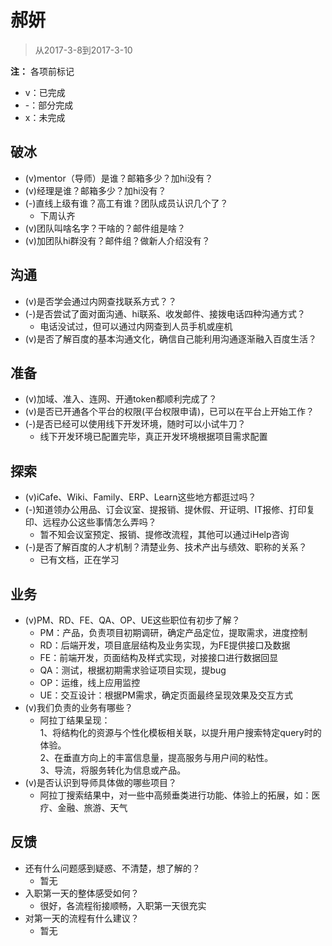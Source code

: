 # 郝妍

> 从2017-3-8到2017-3-10

**注：** 各项前标记
- v：已完成
- -：部分完成
- x：未完成

## 破冰

- (v)mentor（导师）是谁？邮箱多少？加hi没有？
- (v)经理是谁？邮箱多少？加hi没有？
- (-)直线上级有谁？高工有谁？团队成员认识几个了？
    - 下周认齐
- (v)团队叫啥名字？干啥的？邮件组是啥？
- (v)加团队hi群没有？邮件组？做新人介绍没有？

## 沟通

- (v)是否学会通过内网查找联系方式？？
- (-)是否尝试了面对面沟通、hi联系、收发邮件、接拨电话四种沟通方式？
    - 电话没试过，但可以通过内网查到人员手机或座机
- (v)是否了解百度的基本沟通文化，确信自己能利用沟通逐渐融入百度生活？

## 准备

- (v)加域、准入、连网、开通token都顺利完成了？
- (v)是否已开通各个平台的权限(平台权限申请)，已可以在平台上开始工作？
- (-)是否已经可以使用线下开发环境，随时可以小试牛刀？
    - 线下开发环境已配置完毕，真正开发环境根据项目需求配置

## 探索

- (v)iCafe、Wiki、Family、ERP、Learn这些地方都逛过吗？
- (-)知道领办公用品、订会议室、提报销、提休假、开证明、IT报修、打印复印、远程办公这些事情怎么弄吗？
    - 暂不知会议室预定、报销、提修改流程，其他可以通过iHelp咨询
- (-)是否了解百度的人才机制？清楚业务、技术产出与绩效、职称的关系？
    - 已有文档，正在学习

## 业务

- (v)PM、RD、FE、QA、OP、UE这些职位有初步了解？
    - PM：产品，负责项目初期调研，确定产品定位，提取需求，进度控制
    - RD：后端开发，项目底层结构及业务实现，为FE提供接口及数据
    - FE：前端开发，页面结构及样式实现，对接接口进行数据回显
    - QA：测试，根据初期需求验证项目实现，提bug
    - OP：运维，线上应用监控
    - UE：交互设计：根据PM需求，确定页面最终呈现效果及交互方式
- (v)我们负责的业务有哪些？
    - 阿拉丁结果呈现：  
        1、将结构化的资源与个性化模板相关联，以提升用户搜索特定query时的体验。  
        2、在垂直方向上的丰富信息量，提高服务与用户间的粘性。  
        3、导流，将服务转化为信息或产品。  
- (v)是否认识到导师具体做的哪些项目？
    - 阿拉丁搜索结果中，对一些中高频垂类进行功能、体验上的拓展，如：医疗、金融、旅游、天气

## 反馈  

- 还有什么问题感到疑惑、不清楚，想了解的？
    - 暂无
- 入职第一天的整体感受如何？
    - 很好，各流程衔接顺畅，入职第一天很充实
- 对第一天的流程有什么建议？
    - 暂无
